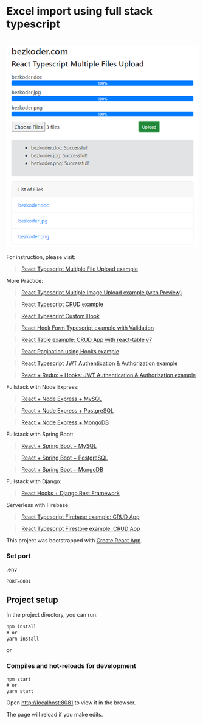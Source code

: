 # Excel import using full stack typescript
#
![react-multiple-file-upload-typescript](react-multiple-file-upload-typescript.png)

For instruction, please visit:
> [React Typescript Multiple File Upload example](https://www.bezkoder.com/react-multiple-file-upload-typescript/)

More Practice:
> [React Typescript Multiple Image Upload example (with Preview)](https://www.bezkoder.com/react-typescript-multiple-image-upload/)

> [React Typescript CRUD example](https://www.bezkoder.com/react-typescript-api-call/)

> [React Typescript Custom Hook](https://www.bezkoder.com/react-custom-hook-typescript/)

> [React Hook Form Typescript example with Validation](https://www.bezkoder.com/react-hook-form-typescript/)

> [React Table example: CRUD App with react-table v7](https://www.bezkoder.com/react-table-example-hooks-crud/)

> [React Pagination using Hooks example](https://www.bezkoder.com/react-pagination-hooks/)

> [React Typescript JWT Authentication & Authorization example](https://www.bezkoder.com/react-typescript-authentication-example/)

> [React + Redux + Hooks: JWT Authentication & Authorization example](https://www.bezkoder.com/react-hooks-redux-login-registration-example/)

Fullstack with Node Express:
> [React + Node Express + MySQL](https://www.bezkoder.com/react-node-express-mysql/)

> [React + Node Express + PostgreSQL](https://www.bezkoder.com/react-node-express-postgresql/)

> [React + Node Express + MongoDB](https://www.bezkoder.com/react-node-express-mongodb-mern-stack/)

Fullstack with Spring Boot:
> [React + Spring Boot + MySQL](https://www.bezkoder.com/react-spring-boot-crud/)

> [React + Spring Boot + PostgreSQL](https://www.bezkoder.com/spring-boot-react-postgresql/)

> [React + Spring Boot + MongoDB](https://www.bezkoder.com/react-spring-boot-mongodb/)

Fullstack with Django:
> [React Hooks + Django Rest Framework](https://www.bezkoder.com/django-react-hooks/)

Serverless with Firebase:
> [React Typescript Firebase example: CRUD App](https://www.bezkoder.com/firebase-typescript-react/)

> [React Typescript Firestore example: CRUD App](https://www.bezkoder.com/react-typescript-firestore/)

This project was bootstrapped with [Create React App](https://github.com/facebook/create-react-app).

### Set port
.env
```
PORT=8081
```

## Project setup

In the project directory, you can run:

```
npm install
# or
yarn install
```

or

### Compiles and hot-reloads for development

```
npm start
# or
yarn start
```

Open [http://localhost:8081](http://localhost:8081) to view it in the browser.

The page will reload if you make edits.
